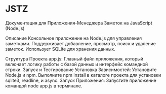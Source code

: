 # JSTZ

Документация для Приложения-Менеджера Заметок на JavaScript (Node.js)

Описание
Консольное приложение на Node.js для управления заметками. Поддерживает добавление, просмотр, поиск и удаление заметок. Использует SQLite для хранения данных.

Структура Проекта
app.js: Главный файл приложения, который включает логику работы с базой данных и интерфейс командной строки.
Запуск и Тестирование
Установка Зависимостей:
Установите Node.js и npm.
Выполните npm install в каталоге проекта для установки sqlite3, readline, и async.
Запуск Приложения:
Запустите приложение командой node app.js в терминале.

